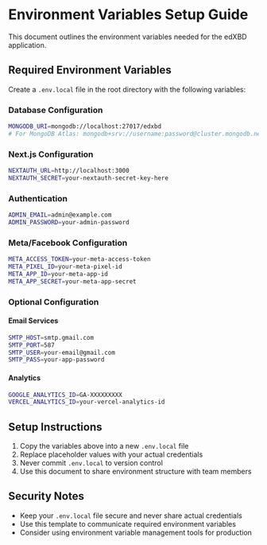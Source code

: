 # Environment Variables Setup Guide

This document outlines the environment variables needed for the edXBD application.

## Required Environment Variables

Create a `.env.local` file in the root directory with the following variables:

### Database Configuration
```bash
MONGODB_URI=mongodb://localhost:27017/edxbd
# For MongoDB Atlas: mongodb+srv://username:password@cluster.mongodb.net/edxbd
```

### Next.js Configuration
```bash
NEXTAUTH_URL=http://localhost:3000
NEXTAUTH_SECRET=your-nextauth-secret-key-here
```

### Authentication
```bash
ADMIN_EMAIL=admin@example.com
ADMIN_PASSWORD=your-admin-password
```

### Meta/Facebook Configuration
```bash
META_ACCESS_TOKEN=your-meta-access-token
META_PIXEL_ID=your-meta-pixel-id
META_APP_ID=your-meta-app-id
META_APP_SECRET=your-meta-app-secret
```

### Optional Configuration

#### Email Services
```bash
SMTP_HOST=smtp.gmail.com
SMTP_PORT=587
SMTP_USER=your-email@gmail.com
SMTP_PASS=your-app-password
```

#### Analytics
```bash
GOOGLE_ANALYTICS_ID=GA-XXXXXXXXX
VERCEL_ANALYTICS_ID=your-vercel-analytics-id
```

## Setup Instructions

1. Copy the variables above into a new `.env.local` file
2. Replace placeholder values with your actual credentials
3. Never commit `.env.local` to version control
4. Use this document to share environment structure with team members

## Security Notes

- Keep your `.env.local` file secure and never share actual credentials
- Use this template to communicate required environment variables
- Consider using environment variable management tools for production
